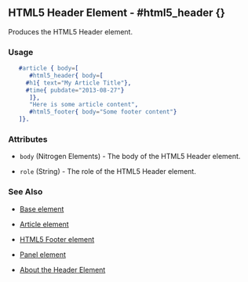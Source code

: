 <!-- dash: #html5_header | Element | ###:Section -->



## HTML5 Header Element - #html5_header {}

  Produces the HTML5 Header element.

### Usage

```erlang
   #article { body=[
      #html5_header{ body=[
	 #h1{ text="My Article Title"},
	 #time{ pubdate="2013-08-27"}
      ]},
      "Here is some article content",
      #html5_footer{ body="Some footer content"}
   ]}.

```

### Attributes

   * `body` (Nitrogen Elements) - The body of the HTML5 Header element.

   * `role` (String) - The role of the HTML5 Header element.

### See Also

 *  [Base element](./element_base.md)

 *  [Article element](./article.md)

 *  [HTML5 Footer element](./html5_footer.md)

 *  [Panel element](./panel.md)

 *  [About the Header Element](http://html5doctor.com/the-header-element/)
